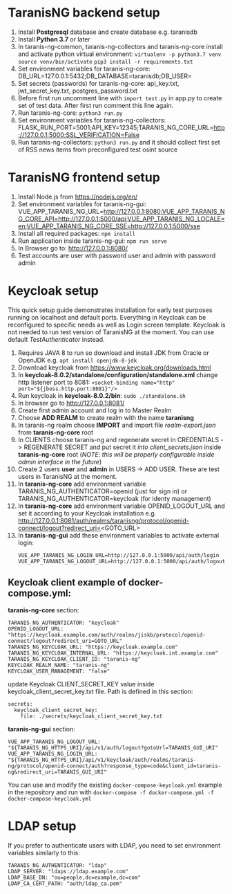 # **TaranisNG backend setup**
1. Install **Postgresql** database and create database e.g. taranisdb
2. Install **Python 3.7** or later
3. In taranis-ng-common, taranis-ng-collectors and taranis-ng-core install and activate python virtual environment:
    `virtualenv -p python3.7 venv`
    `source venv/bin/activate`
    `pip3 install -r requirements.txt`
4. Set environment variables for taranis-ng-core:
    DB_URL=127.0.0.1:5432;DB_DATABASE=taranisdb;DB_USER=<YOUR-DB-USER>
5. Set secrets (passwords) for taranis-ng-core:
    api_key.txt, jwt_secret_key.txt, postgres_password.txt
6. Before first run uncomment line with `import test.py` in app.py to create set of test data. After first run comment this line again.
7. Run taranis-ng-core: `python3 run.py`
8. Set environment variables for taranis-ng-collectors:
    FLASK_RUN_PORT=5001;API_KEY=12345;TARANIS_NG_CORE_URL=http://127.0.0.1:5000;SSL_VERIFICATION=False
9. Run taranis-ng-collectors: `python3 run.py` and it should collect first set of RSS news items from preconfigured test osint source

# **TaranisNG frontend setup**
1. Install Node.js from https://nodejs.org/en/
1. Set environment variables for taranis-ng-gui:
    VUE_APP_TARANIS_NG_URL=http://127.0.0.1:8080;VUE_APP_TARANIS_NG_CORE_API=http://127.0.0.1:5000/api;VUE_APP_TARANIS_NG_LOCALE=en;VUE_APP_TARANIS_NG_CORE_SSE=http://127.0.0.1:5000/sse
3. Install all required packages: `npm install`
4. Run application inside taranis-ng-gui: `npm run serve`
5. In Browser go to: http://127.0.0.1:8080/
6. Test accounts are user with password user and admin with password admin

# **Keycloak setup**
This quick setup guide demonstrates installation for early test purposes running on localhost and default ports. Everything in Keycloak can be reconfigured to specific needs as well as Login screen template.
Keycloak is not needed to run test version of TaranisNG at the moment. You can use default _TestAuthenticator_ instead.
1. Requires JAVA 8 to run so download and install JDK from Oracle or OpenJDK e.g. `apt install openjdk-8-jdk`
2. Download keycloak from https://www.keycloak.org/downloads.html
3. In **keycloak-8.0.2/standalone/configuration/standalone.xml** change http listener port to 8081: `<socket-binding name="http" port="${jboss.http.port:8081}"/>`
4. Run keycloak in **keycloak-8.0.2/bin**: `sudo ./standalone.sh`
5. In browser go to http://127.0.0.1:8081/
6. Create first admin account and log in to Master Realm
7. Choose **ADD REALM** to create realm with the name **taranisng**
8. In taranis-ng realm choose **IMPORT** and import file _realm-export.json_ from **taranis-ng-core** root
9. In CLIENTS choose taranis-ng and regenerate secret in CREDENTIALS -> REGENERATE SECRET and put secret it _into client_secrets.json_ inside **taranis-ng-core** root (_NOTE: this will be properly configurable inside admin interface in the future_)
10. Create 2 users **user** and **admin** in USERS -> ADD USER. These are test users in TaranisNG at the moment.
11. In **taranis-ng-core** add environment variable TARANIS_NG_AUTHENTICATOR=openid (just for sign in) or TARANIS_NG_AUTHENTICATOR=keycloak (for identy management)
12. In **taranis-ng-core** add environment variable OPENID_LOGOUT_URL and set it according to your Keycloak installation e.g. http://127.0.0.1:8081/auth/realms/taranisng/protocol/openid-connect/logout?redirect_uri=<GOTO_URL>
13. In **taranis-ng-gui** add these environment variables to activate external login:
    ```
    VUE_APP_TARANIS_NG_LOGIN_URL=http://127.0.0.1:5000/api/auth/login
    VUE_APP_TARANIS_NG_LOGOUT_URL=http://127.0.0.1:5000/api/auth/logout
    ```

## Keycloak client example of docker-compose.yml:

**taranis-ng-core** section:
```
TARANIS_NG_AUTHENTICATOR: "keycloak"
OPENID_LOGOUT_URL: "https://keycloak.example.com/auth/realms/jiskb/protocol/openid-connect/logout?redirect_uri=GOTO_URL"
TARANIS_NG_KEYCLOAK_URL: "https://keycloak.example.com"
TARANIS_NG_KEYCLOAK_INTERNAL_URL: "https://keycloak.int.example.com"
TARANIS_NG_KEYCLOAK_CLIENT_ID: "taranis-ng"
KEYCLOAK_REALM_NAME: "taranis-ng"
KEYCLOAK_USER_MANAGEMENT: "false"
```

update Keycloak CLIENT_SECRET_KEY value inside keycloak_client_secret_key.txt file. Path is defined in this section:
```
secrets:
  keycloak_client_secret_key:
    file: ./secrets/keycloak_client_secret_key.txt
```

**taranis-ng-gui** section:
```
VUE_APP_TARANIS_NG_LOGOUT_URL: "${TARANIS_NG_HTTPS_URI}/api/v1/auth/logout?gotoUrl=TARANIS_GUI_URI"
VUE_APP_TARANIS_NG_LOGIN_URL: "${TARANIS_NG_HTTPS_URI}/api/v1/keycloak/auth/realms/taranis-ng/protocol/openid-connect/auth?response_type=code&client_id=taranis-ng&redirect_uri=TARANIS_GUI_URI"
```

You can use and modify the existing `docker-compose-keycloak.yml` example in the repository and
run with ```docker-compose -f docker-compose.yml -f docker-compose-keycloak.yml```


# **LDAP setup**
If you prefer to authenticate users with LDAP, you need to set environment variables similarly to this:
```
TARANIS_NG_AUTHENTICATOR: "ldap"
LDAP_SERVER: "ldaps://ldap.example.com"
LDAP_BASE_DN: "ou=people,dc=example,dc=com"
LDAP_CA_CERT_PATH: "auth/ldap_ca.pem"
```
